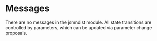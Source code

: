 <!--
order: 3
-->

# Messages

There are no messages in the jsmndist module. All state transitions are controlled by parameters, which can be updated via parameter change proposals.
